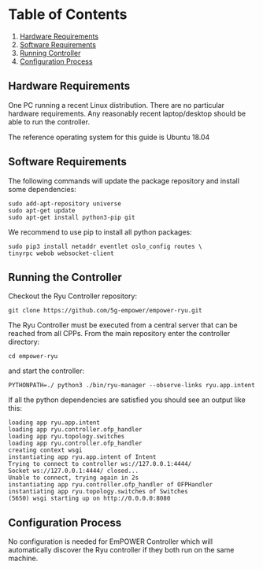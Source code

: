 # Table of Contents
1. [Hardware Requirements](#requiredhardware)
2. [Software Requirements](#requiredpackages)
3. [Running Controller](#runningcontroller)
4. [Configuration Process](#configuration)

<a name="requiredhardware"/>

## Hardware Requirements

One PC running a recent Linux distribution. There are no particular hardware requirements. Any reasonably recent laptop/desktop should be able to run the controller.

The reference operating system for this guide is Ubuntu 18.04

<a name="requiredpackages"/>

## Software Requirements

The following commands will update the package repository and install some dependencies:

```shell
sudo add-apt-repository universe
sudo apt-get update
sudo apt-get install python3-pip git
```

We recommend to use pip to install all python packages:

```
sudo pip3 install netaddr eventlet oslo_config routes \
tinyrpc webob websocket-client
```

<a name="runningcontroller"/>

## Running the Controller

Checkout the Ryu Controller repository:

```
git clone https://github.com/5g-empower/empower-ryu.git
```

The Ryu Controller must be executed from a central server that can be reached from all CPPs. From the main repository enter the controller directory:

```
cd empower-ryu
```

and start the controller:

```
PYTHONPATH=./ python3 ./bin/ryu-manager --observe-links ryu.app.intent
```

If all the python dependencies are satisfied you should see an output like this:

```shell
loading app ryu.app.intent
loading app ryu.controller.ofp_handler
loading app ryu.topology.switches
loading app ryu.controller.ofp_handler
creating context wsgi
instantiating app ryu.app.intent of Intent
Trying to connect to controller ws://127.0.0.1:4444/
Socket ws://127.0.0.1:4444/ closed...
Unable to connect, trying again in 2s
instantiating app ryu.controller.ofp_handler of OFPHandler
instantiating app ryu.topology.switches of Switches
(5650) wsgi starting up on http://0.0.0.0:8080
```

<a name="configuration"/>

## Configuration Process

No configuration is needed for EmPOWER Controller which will automatically discover the Ryu controller if they both run on the same machine.
